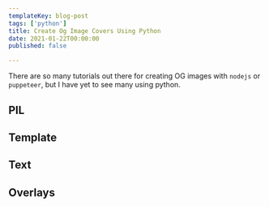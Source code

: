 ```yaml
---
templateKey: blog-post
tags: ['python']
title: Create Og Image Covers Using Python
date: 2021-01-22T00:00:00
published: false

---
```


There are so many tutorials out there for creating OG images with `nodejs` or
`puppeteer`, but I have yet to see many using python.

## PIL

## Template

## Text


## Overlays
